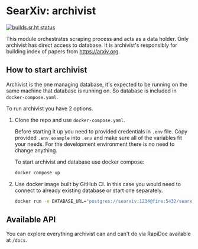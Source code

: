 # SearXiv: archivist

[![builds.sr.ht status](https://builds.sr.ht/~mchernigin/searxiv-archivist.svg)](https://builds.sr.ht/~mchernigin/searxiv-archivist?)

This module orchestrates scraping process and acts as a data holder. Only
archivist has direct access to database. It is archivist's responsibly for
building index of papers from https://arxiv.org.

## How to start archivist

Archivist is the one managing database, it's expected to be running on the same
machine that database is running on. So database is included in
`docker-compose.yaml`.

To run archivist you have 2 options.

1. Clone the repo and use `docker-compose.yaml`.

    Before starting it up you need to provided credentials in `.env` file. Copy
    provided `.env.example` into `.env` and make sure all of the variables fit
    your needs. For the development environment there is no need to change
    anything.

    To start archivist and database use docker compose:

    ```sh
    docker compose up
    ```

1. Use docker image built by GitHub CI. In this case you would need to connect
   to already existing database or start one separately.

    ```sh
    docker run -e DATABASE_URL="postgres://searxiv:1234@fire:5432/searxiv" ghcr.io/searxiv/archivist:latest
    ```

## Available API

You can explore everything archivist can and can't do via RapiDoc available at
`/docs`.

